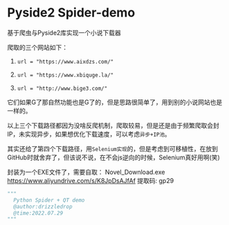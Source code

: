 # Pyside2 Spider-demo
基于爬虫与Pyside2库实现一个小说下载器



爬取的三个网站如下：

1. ```
   url = "https://www.aixdzs.com/"
   ```

2. ```
   url = "https://www.xbiquge.la/"
   ```

3. ```
   url = "http://www.bige3.com/"
   ```

它们如果G了那自然功能也是G了的，但是思路很简单了，用到别的小说网站也是一样的。

以上三个下载路径都因为没啥反爬机制，爬取较易，但是还是由于频繁爬取会封IP，未实现异步，如果想优化下载速度，可以考虑`异步+IP池`。

其实还给了第四个下载路径，用`Selenium实现`的，但是考虑到可移植性，在放到GitHub时就舍弃了，但该说不说，在不会js逆向的时候，Selenium真好用啊(笑)


封装为一个EXE文件了，需要自取：
Novel_Download.exe
https://www.aliyundrive.com/s/K8JpDsAJfAf
提取码: gp29



```python
"""
  Python Spider + QT demo
  @author:drizzledrop
  @time:2022.07.29
"""
```


